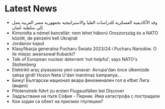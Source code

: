 # Latest News
-  وفد الأكاديمية العسكرية للدراسات العليا والاستراتيجية بجمهورية مصر العربية يصل إلى سلطنة عُمان
-  Kimondta a német kancellár: nem lehet háború Oroszország és a NATO között, de pénzelni kell Ukrajnát
-  Jordanov kaput
-  Klasyfikacja generalna Pucharu Świata 2023/24 i Pucharu Narodów. O ile miejsc awansował Kubacki?
-  Talk of European nuclear deterrent 'not helpful', says NATO's Stoltenberg
-  Elektrikli araç piyasasına yeni canavar: Avrupa'dan önce ülkemizde satışa girdi! Hozon Neta U'dan inanılmaz kampanya...
-  Бижу! Български национал вкара феноменален гол в efbet Лига (видео)
-  Pilotenstreik führt zu ersten Flugausfällen bei Discover
-  Задръстване на пътя София - Перник. Има катастрофа с пострадали
-  Кои зодии са обект на присмех глупешки?
